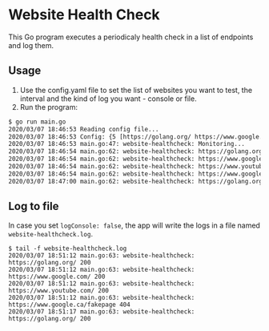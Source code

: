 # Website Health Check

This Go program executes a periodicaly health check in a list of endpoints and log them.

## Usage  

1. Use the config.yaml file to set the list of websites you want to test, the interval and the kind of log you want - console or file.
2. Run the program:  
```bash
$ go run main.go 
2020/03/07 18:46:53 Reading config file...
2020/03/07 18:46:53 Config: {5 [https://golang.org/ https://www.google.com/ https://www.youtube.com/ https://www.google.ca/fakepage] true}
2020/03/07 18:46:53 main.go:47: website-healthcheck: Monitoring...
2020/03/07 18:46:54 main.go:62: website-healthcheck: https://golang.org/ 200
2020/03/07 18:46:54 main.go:62: website-healthcheck: https://www.google.com/ 200
2020/03/07 18:46:54 main.go:62: website-healthcheck: https://www.youtube.com/ 200
2020/03/07 18:46:54 main.go:62: website-healthcheck: https://www.google.ca/fakepage 404
2020/03/07 18:47:00 main.go:62: website-healthcheck: https://golang.org/ 200
```

## Log to file
In case you set `logConsole: false`, the app will write the logs in a file named `website-healthcheck.log`.
```
$ tail -f website-healthcheck.log 
2020/03/07 18:51:12 main.go:63: website-healthcheck: https://golang.org/ 200
2020/03/07 18:51:12 main.go:63: website-healthcheck: https://www.google.com/ 200       
2020/03/07 18:51:12 main.go:63: website-healthcheck: https://www.youtube.com/ 200      
2020/03/07 18:51:12 main.go:63: website-healthcheck: https://www.google.ca/fakepage 404
2020/03/07 18:51:17 main.go:63: website-healthcheck: https://golang.org/ 200
```
